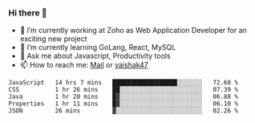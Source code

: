### Hi there 👋

- 🔭 I’m currently working at Zoho as Web Application Developer for an exciting new project
- 🌱 I’m currently learning GoLang, React, MySQL
- 💬 Ask me about Javascript, Productivity tools 
- 📫 How to reach me: [Mail](mailto:kvaishak007@gmail.com) or [vaishak47](https://twitter.com/vaishak47)

<!--START_SECTION:waka-->
```text
JavaScript   14 hrs 7 mins   ██████████████████░░░░░░░   72.60 % 
CSS          1 hr 26 mins    ██░░░░░░░░░░░░░░░░░░░░░░░   07.39 % 
Java         1 hr 20 mins    █▓░░░░░░░░░░░░░░░░░░░░░░░   06.88 % 
Properties   1 hr 11 mins    █▓░░░░░░░░░░░░░░░░░░░░░░░   06.10 % 
JSON         26 mins         ▓░░░░░░░░░░░░░░░░░░░░░░░░   02.26 % 
```
<!--END_SECTION:waka-->

